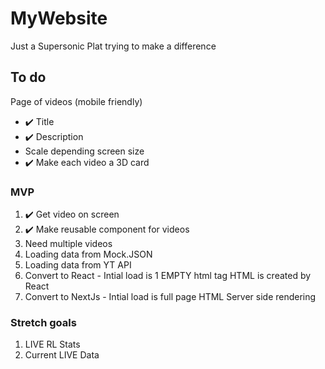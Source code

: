# MyWebsite
Just a Supersonic Plat trying to make a difference

## To do
Page of videos (mobile friendly)
- ✔️ Title 
- ✔️ Description
- Scale depending screen size
- ✔️ Make each video a 3D card

### MVP
1. ✔️ Get video on screen
2. ✔️ Make reusable component for videos
3. Need multiple videos
4. Loading data from Mock.JSON
5. Loading data from YT API
6. Convert to React - Intial load is 1 EMPTY html tag HTML is created by React
7. Convert to NextJs - Intial load is full page HTML Server side rendering

### Stretch goals
1. LIVE RL Stats 
2. Current LIVE Data 